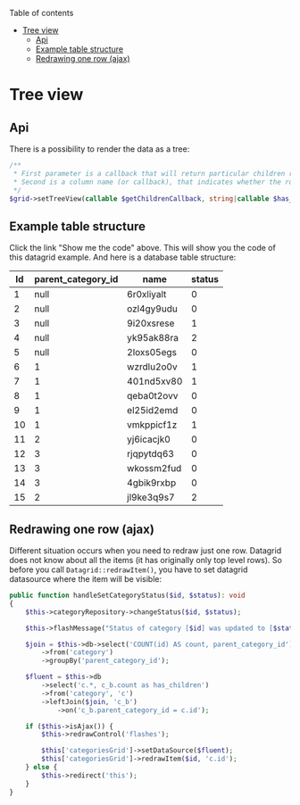 Table of contents

- [Tree view](#tree-view)
	- [Api](#api)
	- [Example table structure](#example-table-structure)
	- [Redrawing one row \(ajax\)](#redrawing-one-row-ajax)

# Tree view

## Api

There is a possibility to render the data as a tree:

```php
/**
 * First parameter is a callback that will return particular children rows for given parent
 * Second is a column name (or callback), that indicates whether the row has some children or not
 */
$grid->setTreeView(callable $getChildrenCallback, string|callable $has_children_column);
```

## Example table structure

Click the link "Show me the code" above. This will show you the code of this datagrid example. And here is a database table structure:

| Id | parent_category_id | name       | status |
| -- | ------------------ | ---------- | ------ |
| 1  | null               | 6r0xliyalt | 0      |
| 2  | null               | ozl4gy9udu | 0      |
| 3  | null               | 9i20xsrese | 1      |
| 4  | null               | yk95ak88ra | 2      |
| 5  | null               | 2loxs05egs | 0      |
| 6  | 1                  | wzrdlu2o0v | 1      |
| 7  | 1                  | 401nd5xv80 | 1      |
| 8  | 1                  | qeba0t2ovv | 0      |
| 9  | 1                  | el25id2emd | 0      |
| 10 | 1                  | vmkppicf1z | 1      |
| 11 | 2                  | yj6icacjk0 | 0      |
| 12 | 3                  | rjqpytdq63 | 0      |
| 13 | 3                  | wkossm2fud | 0      |
| 14 | 3                  | 4gbik9rxbp | 0      |
| 15 | 2                  | jl9ke3q9s7 | 2      |


## Redrawing one row (ajax)

Different situation occurs when you need to redraw just one row. Datagrid does not know about all the items (it has originally only top level rows). So before you call `Datagrid::redrawItem()`, you have to set datagrid datasource where the item will be visible:

```php
public function handleSetCategoryStatus($id, $status): void
{
	$this->categoryRepository->changeStatus($id, $status);

	$this->flashMessage("Status of category [$id] was updated to [$status].", 'success');

	$join = $this->db->select('COUNT(id) AS count, parent_category_id')
		->from('category')
		->groupBy('parent_category_id');

	$fluent = $this->db
		->select('c.*, c_b.count as has_children')
		->from('category', 'c')
		->leftJoin($join, 'c_b')
			->on('c_b.parent_category_id = c.id');

	if ($this->isAjax()) {
		$this->redrawControl('flashes');

		$this['categoriesGrid']->setDataSource($fluent);
		$this['categoriesGrid']->redrawItem($id, 'c.id');
	} else {
		$this->redirect('this');
	}
}
```
